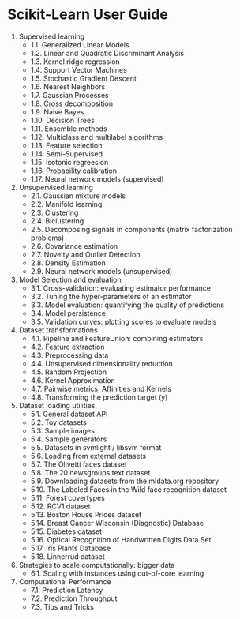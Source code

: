 # Scikit-Learn User Guide
1. Supervised learning
    - 1.1. Generalized Linear Models
    - 1.2. Linear and Quadratic Discriminant Analysis
    - 1.3. Kernel ridge regression
    - 1.4. Support Vector Machines
    - 1.5. Stochastic Gradient Descent
    - 1.6. Nearest Neighbors
    - 1.7. Gaussian Processes
    - 1.8. Cross decomposition
    - 1.9. Naive Bayes
    - 1.10. Decision Trees
    - 1.11. Ensemble methods
    - 1.12. Multiclass and multilabel algorithms
    - 1.13. Feature selection
    - 1.14. Semi-Supervised
    - 1.15. Isotonic regreesion
    - 1.16. Probability calibration
    - 1.17. Neural network models (supervised)
2. Unsupervised learning
    - 2.1. Gaussian mixture models
    - 2.2. Manifold learning
    - 2.3. Clustering
    - 2.4. Biclustering
    - 2.5. Decomposing signals in components (matrix factorization problems)
    - 2.6. Covariance estimation
    - 2.7. Novelty and Outlier Detection
    - 2.8. Density Estimation
    - 2.9. Neural network models (unsupervised)
3. Model Selection and evaluation
    - 3.1. Cross-validation: evaluating estimator performance
    - 3.2. Tuning the hyper-parameters of an estimator
    - 3.3. Model evaluation: quantifying the quality of predictions
    - 3.4. Model persistence
    - 3.5. Validation curves: plotting scores to evaluate models
4. Dataset transformations
    - 4.1. Pipeline and FeatureUnion: combining estimators
    - 4.2. Feature extraction
    - 4.3. Preprocessing data
    - 4.4. Unsupervised dimensionality reduction
    - 4.5. Random Projection
    - 4.6. Kernel Approximation
    - 4.7. Pairwise metrics, Affinities and Kernels
    - 4.8. Transforming the prediction target (y)
5. Dataset loading utilities
    - 5.1. General dataset API
    - 5.2. Toy datasets
    - 5.3. Sample images
    - 5.4. Sample generators
    - 5.5. Datasets in svmlight / libsvm format
    - 5.6. Loading from external datasets
    - 5.7. The Olivetti faces dataset
    - 5.8. The 20 newsgroups text dataset
    - 5.9. Downloading datasets from the mldata.org repository
    - 5.10. The Labeled Faces in the Wild face recognition dataset
    - 5.11. Forest covertypes
    - 5.12. RCV1 dataset
    - 5.13. Boston House Prices dataset
    - 5.14. Breast Cancer Wisconsin (Diagnostic) Database
    - 5.15. Diabetes dataset
    - 5.16. Optical Recognition of Handwritten Digits Data Set
    - 5.17. Iris Plants Database
    - 5.18. Linnerrud dataset
6. Strategies to scale computationally: bigger data
    - 6.1. Scaling with instances using out-of-core learning
7. Computational Performance
    - 7.1. Prediction Latency
    - 7.2. Prediction Throughput
    - 7.3. Tips and Tricks








